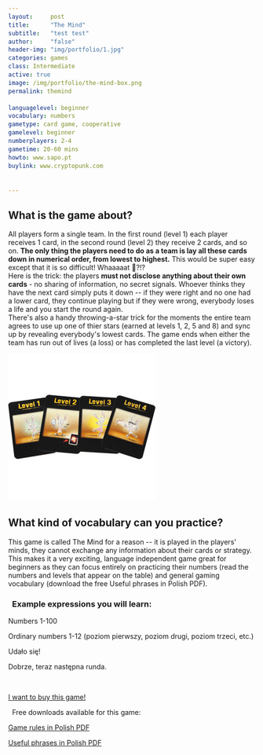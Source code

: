 ```yaml
---
layout:     post
title:      "The Mind"
subtitle:   "test test"
author:     "false"
header-img: "img/portfolio/1.jpg"
categories: games 
class: Intermediate
active: true
image: /img/portfolio/the-mind-box.png
permalink: themind

languagelevel: beginner
vocabulary: numbers
gametype: card game, cooperative
gamelevel: beginner
numberplayers: 2-4
gametime: 20-60 mins
howto: www.sapo.pt
buylink: www.cryptopunk.com


---
```


## What is the game about?

All players form a single team. In the first round (level 1) each player receives 1 card, in the second round (level 2) they receive 2 cards, and so on. **The only thing the players need to do as a team is lay all these cards down in numerical order, from lowest to highest.** This would be super easy except that it is so difficult! Whaaaaat 🤨?!? 
<br>Here is the trick: the players **must not disclose anything about their own cards** - no sharing of information, no secret signals. Whoever thinks they have the next card simply puts it down -- if they were right and no one had a lower card, they continue playing but if they were wrong, everybody loses a life and you start the round again. 
<br>There's also a handy throwing-a-star trick for the moments the entire team agrees to use up one of thier stars (earned at levels 1, 2, 5 and 8) and sync up by revealing everybody's lowest cards. The game ends when either the team has run out of lives (a loss) or has completed the last level (a victory).
 

<img src="/img/portfolio/the-mind-cards.jpg" alt="alt text" width="300" >

## What kind of vocabulary can you practice?

This game is called The Mind for a reason -- it is played in the players' minds, they cannot exchange any information about their cards or strategy. This makes it a very exciting, language independent game great for beginners as they can focus entirely on practicing their numbers (read the numbers and levels that appear on the table) and general gaming vocabulary (download the free Useful phrases in Polish PDF).

<p>

<h3><i class="fa fa-2x fa-commenting fa-fw wow bounceIn text-primary" aria-hidden="true"></i>&nbsp; Example expressions you will learn:</h3>

<p>Numbers 1-100</p>
<p>Ordinary numbers 1-12 (poziom pierwszy, poziom drugi, poziom trzeci, etc.)</p>
<p>Udało się!</p>
<p>Dobrze, teraz następna runda.</p>

</p>
<br>

<a href="" class="btn btn-outline btn-xl page-scroll">I want to buy this game!</a>
<br>

<p><i class="fa fa-2x fa-download fa-fw wow bounceIn text-primary" aria-hidden="true"></i>&nbsp; Free downloads available for this game: </p>

[Game rules in Polish PDF](https://www.google.com)

[Useful phrases in Polish PDF](https://www.google.com)







